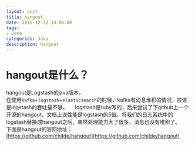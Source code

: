 ```yaml
---
layout: post
title: hangout
date: 2016-12-12 14:00:00
tags:
- Java
categories: Java
description: hangout
---
```


# hangout是什么？
hangout是Logstash的java版本。    
在使用`kafka`+`logstash`+`elasticsearch`的时候，kafka有消息堆积的情况，应该是logstash的吞吐量不够。    
logstash是ruby写的，后来尝试了下github上一个开源的hangout，文档上说性能是logstash的5倍。将我们的日志系统中的logstash替换成hangout之后，果然处理能力大了很多，消息也没有堆积了。    
下面是hangout的官网地址：    
[https://github.com/childe/hangout](https://github.com/childe/hangout)
